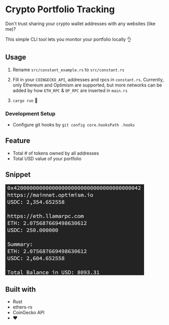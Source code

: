 # Crypto Portfolio Tracking

Don't trust sharing your crypto wallet addresses with any websites (like me)?

This simple CLI tool lets you monitor your portfolio locally 👌

## Usage

1. Rename `src/constant_example.rs` to `src/constant.rs`

2. Fill in your `COINGECKO_API`, addresses and rpcs in `constant.rs`. Currently, only Ethereum and Optimism are supported, but more networks can be added by how `ETH_RPC` & `OP_RPC` are inserted in `main.rs`

3. `cargo run` 🥳

### Development Setup

- Configure git hooks by `git config core.hooksPath .hooks`

## Feature

- Total # of tokens owned by all addresses
- Total USD value of your portfolio

## Snippet

![](snippet.png)

## Built with

- Rust
- ethers-rs
- CoinGecko API
- ❤️

